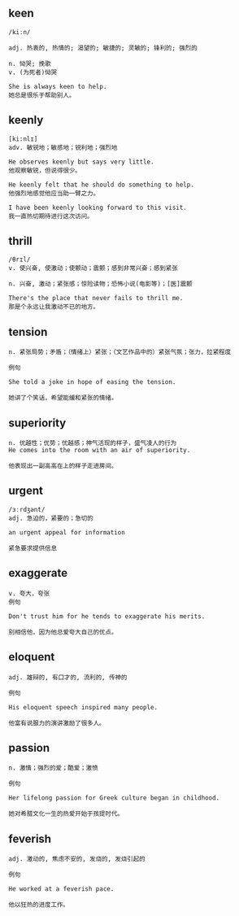 ## keen
```
/kiːn/

adj. 热衷的, 热情的; 渴望的; 敏捷的; 灵敏的; 锋利的; 强烈的

n. 恸哭; 挽歌
v. (为死者)恸哭

She is always keen to help.
她总是很乐于帮助别人。
```

##  keenly
```
[ki:nlɪ]
adv. 敏锐地；敏感地；锐利地；强烈地

He observes keenly but says very little.
他观察敏锐，但说得很少。

He keenly felt that he should do something to help.
他强烈地感觉他应当助一臂之力。

I have been keenly looking forward to this visit.
我一直热切期待进行这次访问。
```

## thrill
```
/θrɪl/
v. 使兴奋, 使激动；使颤动；震颤；感到非常兴奋；感到紧张

n. 兴奋, 激动；紧张感；惊险读物；恐怖小说(电影等)；[医]震颤

There's the place that never fails to thrill me.
那是个永远让我激动不已的地方。
```
## tension
```
n. 紧张局势；矛盾；（情绪上）紧张；（文艺作品中的）紧张气氛；张力，拉紧程度

例句

She told a joke in hope of easing the tension.

她讲了个笑话，希望能缓和紧张的情绪。
```
## superiority
```
n. 优越性；优势；优越感；神气活现的样子，盛气凌人的行为
He comes into the room with an air of superiority.

他表现出一副高高在上的样子走进房间。
```
## urgent
```
/ɜːrdʒənt/
adj. 急迫的，紧要的；急切的

an urgent appeal for information

紧急要求提供信息
```

## exaggerate
```
v. 夸大，夸张
例句

Don't trust him for he tends to exaggerate his merits.

别相信他，因为他总爱夸大自己的优点。
```
## eloquent
```
adj. 雄辩的, 有口才的, 流利的, 传神的

例句

His eloquent speech inspired many people.

他富有说服力的演讲激励了很多人。
```
## passion
```
n. 激情；强烈的爱；酷爱；激愤

例句

Her lifelong passion for Greek culture began in childhood.

她对希腊文化一生的热爱开始于孩提时代。
```
## feverish
```
adj. 激动的, 焦虑不安的, 发烧的, 发烧引起的

例句

He worked at a feverish pace.

他以狂热的进度工作。
```